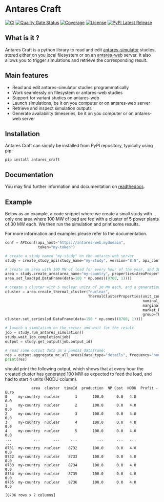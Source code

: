 # Antares Craft

[![CI](https://github.com/AntaresSimulatorTeam/antares_craft/actions/workflows/ci.yml/badge.svg?branch=main)](https://github.com/AntaresSimulatorTeam/antares_craft/actions?query=workflow%3ACI)
[![Quality Gate Status](https://sonarcloud.io/api/project_badges/measure?project=AntaresSimulatorTeam_antares_craft&metric=alert_status)](https://sonarcloud.io/summary/new_code?id=AntaresSimulatorTeam_antares_craft)
[![Coverage](https://sonarcloud.io/api/project_badges/measure?project=AntaresSimulatorTeam_antares_craft&metric=coverage)](https://sonarcloud.io/summary/new_code?id=AntaresSimulatorTeam_antares_craft)
[![License](https://img.shields.io/github/license/AntaresSimulatorTeam/antares_craft)](https://mozilla.org/MPL/2.0/)
[![PyPI Latest Release](https://img.shields.io/pypi/v/antares_craft.svg)](https://pypi.org/project/antares_craft/)

## What is it ?

Antares Craft is a python library to read and
edit [antares-simulator](https://github.com/AntaresSimulatorTeam/Antares_Simulator) studies, stored either on you local
filesystem or on an [antares-web](https://github.com/AntaresSimulatorTeam/AntaREST) server. It also allows you to
trigger
simulations and retrieve the corresponding result.

## Main features

- Read and edit antares-simulator studies programmatically
- Work seamlessly on filesystem or antares-web studies
- Support for variant studies on antares-web
- Launch simulations, be it on you computer or on antares-web server
- Retrieve and inspect simulation outputs
- Generate availability timeseries, be it on you computer or on antares-web server

## Installation

Antares Craft can simply be installed from PyPI repository, typically using pip:

```shell
pip install antares_craft
```

## Documentation

You may find further information and documentation on [readthedocs](https://antares-craft.readthedocs.io/en/stable/).

## Example

Below as an example, a code snippet where we create a small study with only one area where 100 MW of load are fed with a
cluster of 5 power plants of 30 MW each. We then run the simulation and print some results.

For more information and examples please refer to the documentation.

```python
conf = APIconf(api_host="https://antares-web.mydomain",
               token="my-token")

# create a study named "my-study" on the antares-web server
study = create_study_api(study_name="my-study", version="8.8", api_config=conf)

# create an area with 100 MW of load for every hour of the year, and 3000 euros/h for unsupplied energy cost
area = study.create_area(area_name="my-country", properties=AreaProperties(energy_cost_unsupplied=3000))
area.set_load(pd.DataFrame(data=100 * np.ones((8760, 1))))

# create a cluster with 5 nuclear units of 30 MW each, and a generation cost of 30 MW/h
cluster = area.create_thermal_cluster("nuclear",
                                      ThermalClusterProperties(unit_count=5,
                                                               nominal_capacity=30,
                                                               marginal_cost=10,
                                                               market_bid_cost=10,
                                                               group=ThermalClusterGroup.NUCLEAR))
cluster.set_series(pd.DataFrame(data=150 * np.ones((8760, 1))))

# launch a simulation on the server and wait for the result
job = study.run_antares_simulation()
study.wait_job_completion(job)
output = study.get_output(job.output_id)

# read some output data as a pandas dataframe:
res = output.aggregate_mc_all_areas(data_type="details", frequency="hourly")
print(res)
```

should print the following output, which shows that at every hour the created cluster has generated 100 MW as expected
to feed the load, and had to start 4 units (NODU column).

```shell
            area  cluster  timeId  production  NP Cost  NODU  Profit - Euro
0     my-country  nuclear       1       100.0      0.0   4.0            0.0
1     my-country  nuclear       2       100.0      0.0   4.0            0.0
2     my-country  nuclear       3       100.0      0.0   4.0            0.0
3     my-country  nuclear       4       100.0      0.0   4.0            0.0
4     my-country  nuclear       5       100.0      0.0   4.0            0.0
...          ...      ...     ...         ...      ...   ...            ...
8731  my-country  nuclear    8732       100.0      0.0   4.0            0.0
8732  my-country  nuclear    8733       100.0      0.0   4.0            0.0
8733  my-country  nuclear    8734       100.0      0.0   4.0            0.0
8734  my-country  nuclear    8735       100.0      0.0   4.0            0.0
8735  my-country  nuclear    8736       100.0      0.0   4.0            0.0

[8736 rows x 7 columns]
```
